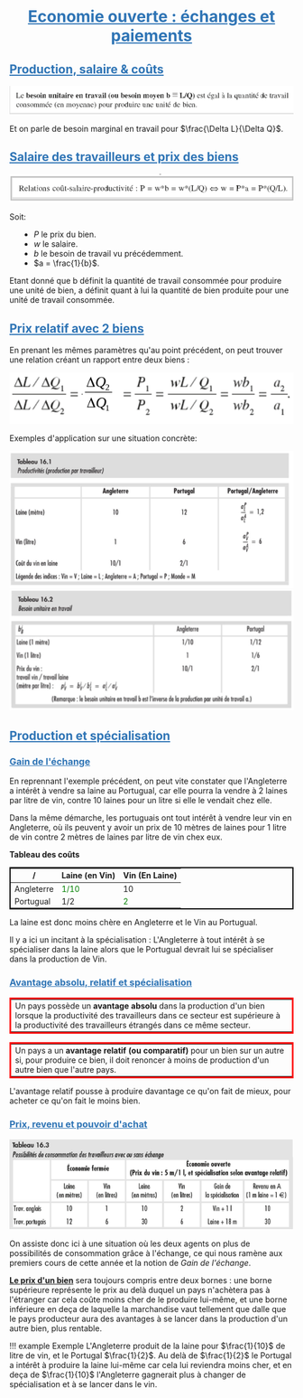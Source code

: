 <style>
/**
*{
color : black;
font-family : Arial;
}

body
{
background-color : white;
}
**/

/** Title style **/

h1
{
text-align : center;
}


h1, h2, h3
{
color : #2e74b5;
text-decoration : underline;
}

h4, h5, h6
{
color : #3f6d94;
text-decoration : bold;
}

/** Table formating **/

table{
margin-top : 1%;
margin-bottom: 1%;
border : 2px solid black;
}

.table_red{
border : 3px solid red;
}

.table_show{
width: 90%;
border: 2px solid black;
padding : 5%;
border-radius: 10px 10px 10px;
}

.table_show tr td
{
width: 40%;
height : auto;
}

/** Block effects **/

.center_block
{
display: block;
margin-left: auto;
margin-right: auto;
width: 60%;
}

.red_block
{
background-color : red;
}

.blue_block
{
background-color : blue;
}

.green_block
{
background-color : green;
}

.salmon_block
{
background-color : salmon;
}


/** line effect **/

.center_line
{
text-align: center;
}

.red_line
{
color : red;
}

.blue_line
{
color : blue;
}

.green_line
{
color : green;
}

.salmon_line
{
color : salmon;
}

.bold
{
font-weight : bold;
}

.underline
{
text-decoration : underline;
}

/** Global list effects **/

ul, li
{
margin-left : 2%;
}

/** ul list decoration **/

ul
{
list-style-type: disc;
}

ul li ul
{
list-style-type: circle;
}

ul li ul li ul
{
list-style-type: square;
}

ul li ul li ul li ul
{
list-style-type: lower-latin;
}

ul li ul li ul li ul li ul
{
list-style-type: decimal;
}

/** ol list decoration **/

ol
{
list-style-type: decimal;
}

ol li ol
{
list-style-type: upper-alpha;
}

ol li ol li ol
{
list-style-type: lower-alpha;
}

ol li ol li ol li ol
{
list-style-type: upper-roman;
}

ol li ol li ol li ol li ol
{
list-style-type: lower-roman;
}
</style>

# Economie ouverte : échanges et paiements

## Production, salaire & coûts

<img src="../attachment/eco37.png">

Et on parle de besoin marginal en travail pour $\frac{\Delta L}{\Delta Q}$.

## Salaire des travailleurs et prix des biens

<img src="../attachment/eco38.png">

Soit:
- $P$ le prix du bien.
- $w$ le salaire.
- $b$ le besoin de travail vu précédemment.
- $a = \frac{1}{b}$.

Etant donné que b définit la quantité de travail consommée pour produire une unité de bien, a définit quant à lui la quantité de bien produite pour une unité de travail consommée.

## Prix relatif avec 2 biens

En prenant les mêmes paramètres qu'au point précédent, on peut trouver une relation créant un rapport entre deux biens :

<img src="../attachment/eco39.png">

Exemples d'application sur une situation concrète:

<img src="../attachment/eco40.png">

<img src="../attachment/eco41.png">

## Production et spécialisation

### Gain de l'échange

En reprennant l'exemple précédent, on peut vite constater que l'Angleterre a intérêt à vendre sa laine au Portugual, car elle pourra la vendre à 2 laines par litre de vin, contre 10 laines pour un litre si elle le vendait chez elle.

Dans la même démarche, les portuguais ont tout intérêt à vendre leur vin en Angleterre, où ils peuvent y avoir un prix de 10 mètres de laines pour 1 litre de vin contre 2 mètres de laines par litre de vin chex eux.

**Tableau des coûts**

/ | Laine (en Vin) | Vin (En Laine)
--|----------------|---------------
Angleterre | <span style="color: green;">1/10</span> | 10
Portugual | 1/2 | <span style="color: green;">2</span>

La laine est donc moins chère en Angleterre et le Vin au Portugual.

Il y a ici un incitant à la spécialisation : L'Angleterre à tout intérêt à se spécialiser dans la laine alors que le Portugual devrait lui se spécialiser dans la production de Vin.

### Avantage absolu, relatif et spécialisation

<table style="border : 3px solid red;">
<tr>
<td>Un pays possède un <b>avantage absolu</b> dans la production d'un bien lorsque la productivité des travailleurs dans ce secteur est supérieure à la productivité des travailleurs étrangés dans ce même secteur.</td>
</tr>
</table>

<table style="border : 3px solid red; margin-top : 3%;">
<tr>
<td>Un pays a un <b>avantage relatif (ou comparatif)</b> pour un bien sur un autre si, pour produire ce bien, il doit renoncer à moins de production d'un autre bien que l'autre pays.</td>
</tr>
</table>

L'avantage relatif pousse à produire davantage ce qu'on fait de mieux, pour acheter ce qu'on fait le moins bien.

### Prix, revenu et pouvoir d'achat

<center><img src="../attachment/eco49.png"/></center>

On assiste donc ici à une situation où les deux agents on plus de possibilités de consommation grâce à l'échange, ce qui nous ramène aux premiers cours de cette année et la notion de *Gain de l'échange*.

**<u>Le prix d'un bien</u>** sera toujours compris entre deux bornes : une borne supérieure représente le prix au delà duquel un pays n'achètera pas à l'étranger car cela coûte moins cher de le produire lui-même, et une borne inférieure en deça de laquelle la marchandise vaut tellement que dalle que le pays producteur aura des avantages à se lancer dans la production d'un autre bien, plus rentable.

!!! example Exemple
L'Angleterre produit de la laine pour $\frac{1}{10}$ de litre de vin, et le Portugal $\frac{1}{2}$. Au delà de $\frac{1}{2}$ le Portugal a intérêt à produire la laine lui-même car cela lui reviendra moins cher, et en deça de $\frac{1}{10}$ l'Angleterre gagnerait plus à changer de spécialisation et à se lancer dans le vin.
